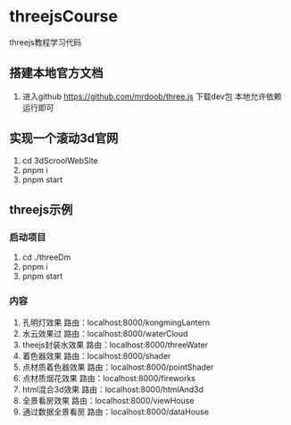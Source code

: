 <!--
 * @Author: juzhiqinag 1020814597@qq.com
 * @Date: 2023-03-21 23:03:43
 * @LastEditors: juzhiqinag 1020814597@qq.com
 * @LastEditTime: 2023-05-29 22:47:11
 * @FilePath: \threejsCourse\README.md
 * @Description: 这是默认设置,请设置`customMade`, 打开koroFileHeader查看配置 进行设置: https://github.com/OBKoro1/koro1FileHeader/wiki/%E9%85%8D%E7%BD%AE
-->
# threejsCourse
threejs教程学习代码

## 搭建本地官方文档
1.  进入github  https://github.com/mrdoob/three.js 下载dev包 本地允许依赖 运行即可

## 实现一个滚动3d官网
1. cd 3dScroolWebSite 
2. pnpm i
3. pnpm start

## threejs示例
### 启动项目
1. cd ./threeDm
2. pnpm i
3. pnpm start

### 内容
1. 孔明灯效果 路由：localhost:8000/kongmingLantern
2. 水云效果过 路由：localhost:8000/waterCloud
3. theejs封装水效果 路由：localhost:8000/threeWater
3. 着色器效果 路由：localhost:8000/shader
4. 点材质着色器效果 路由：localhost:8000/pointShader
5. 点材质烟花效果   路由：localhost:8000/fireworks
6. html混合3d效果   路由：localhost:8000/htmlAnd3d
7. 全景看房效果     路由：localhost:8000/viewHouse
8. 通过数据全景看房     路由：localhost:8000/dataHouse